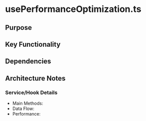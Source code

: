 # usePerformanceOptimization.ts

## Purpose

## Key Functionality

## Dependencies

## Architecture Notes

### Service/Hook Details
- Main Methods: 
- Data Flow: 
- Performance: 
